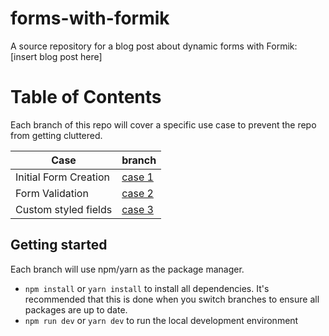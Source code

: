 # forms-with-formik
A source repository for a blog post about dynamic forms with Formik: [insert blog post here]

# Table of Contents
Each branch of this repo will cover a specific use case to prevent the repo from getting cluttered.

| Case  | branch  |
|---|---|
| Initial Form Creation  | [case 1](https://github.com/scottdj92/forms-with-formik/tree/case/initial-form)  |
| Form Validation  | [case 2](https://github.com/scottdj92/forms-with-formik/tree/case/form-validation)  |
| Custom styled fields  | [case 3](https://github.com/scottdj92/forms-with-formik/tree/case/custom-fields)  |


## Getting started
Each branch will use npm/yarn as the package manager.

* `npm install` or `yarn install` to install all dependencies. It's recommended that this is done when you switch branches to ensure all packages are up to date.
* `npm run dev` or `yarn dev` to run the local development environment
